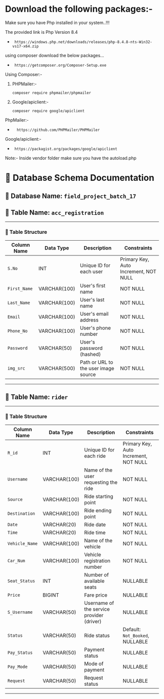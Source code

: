# Download the following packages:- 
Make sure you have Php installed in your system..!!!  

   The provided link is Php Version 8.4 
   *      https://windows.php.net/downloads/releases/php-8.4.8-nts-Win32-vs17-x64.zip

using composer download the below packages... 
*      https://getcomposer.org/Composer-Setup.exe

Using Composer:-     
1. PHPMailer:-
   
       composer require phpmailer/phpmailer
3. Google/apiclient:-  
      
       composer require google/apiclient
   
PhpMailer:-
*       https://github.com/PHPMailer/PHPMailer
Google/apiclient:-
*      https://packagist.org/packages/google/apiclient
Note:- Inside vendor folder make sure you have the autoload.php


# 📘 Database Schema Documentation

## 📂 Database Name: `field_project_batch_17`

## 📄 Table Name: `acc_registration`

---

### 🔢 Table Structure

| Column Name  | Data Type       | Description                           | Constraints                            |
|--------------|------------------|---------------------------------------|----------------------------------------|
| `S.No`       | INT              | Unique ID for each user               | Primary Key, Auto Increment, NOT NULL  |
| `First_Name` | VARCHAR(100)     | User's first name                     | NOT NULL                               |
| `Last_Name`  | VARCHAR(100)     | User's last name                      | NOT NULL                               |
| `Email`      | VARCHAR(100)     | User's email address                  | NOT NULL                               |
| `Phone_No`   | VARCHAR(100)     | User's phone number                   | NOT NULL                               |
| `Password`   | VARCHAR(50)      | User's password (hashed)              | NOT NULL                               |
| `img_src`    | VARCHAR(500)     | Path or URL to the user image source | NOT NULL                               |

---

## 📄 Table Name: `rider`

---

### 🔢 Table Structure

| Column Name   | Data Type      | Description                                 | Constraints                         |
|---------------|----------------|---------------------------------------------|-------------------------------------|
| `R_id`        | INT            | Unique ID for each ride                     | Primary Key, Auto Increment, NOT NULL |
| `Username`    | VARCHAR(100)   | Name of the user requesting the ride        | NOT NULL                            |
| `Source`      | VARCHAR(100)   | Ride starting point                         | NOT NULL                            |
| `Destination` | VARCHAR(100)   | Ride ending point                           | NOT NULL                            |
| `Date`        | VARCHAR(20)    | Ride date                                   | NOT NULL                            |
| `Time`        | VARCHAR(20)    | Ride time                                   | NOT NULL                            |
| `Vehicle_Name`| VARCHAR(100)   | Name of the vehicle                         | NOT NULL                            |
| `Car_Num`     | VARCHAR(100)   | Vehicle registration number                 | NOT NULL                            |
| `Seat_Status` | INT            | Number of available seats                   | NULLABLE                            |
| `Price`       | BIGINT         | Fare price                                  | NULLABLE                            |
| `S_Username`  | VARCHAR(50)    | Username of the service provider (driver)   | NULLABLE                            |
| `Status`      | VARCHAR(50)    | Ride status                                 | Default: `Not_Booked`, NULLABLE     |
| `Pay_Status`  | VARCHAR(50)    | Payment status                              | NULLABLE                            |
| `Pay_Mode`    | VARCHAR(50)    | Mode of payment                             | NULLABLE                            |
| `Request`     | VARCHAR(50)    | Request status                              | NULLABLE                            |

---

